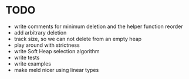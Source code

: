 # TODO
* write comments for minimum deletion and the helper function reorder
* add arbitrary deletion
* track size, so we can not delete from an empty heap
* play around with strictness
* write Soft Heap selection algorithm
* write tests
* write examples
* make meld nicer using linear types
